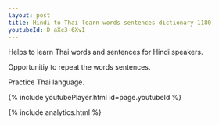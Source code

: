 ```yaml
---
layout: post
title: Hindi to Thai learn words sentences dictionary 1180 
youtubeId: D-aXc3-6XvI
---
```

 
 
Helps to learn Thai words and sentences for Hindi speakers.

Opportunitiy to repeat the words sentences. 

Practice Thai language. 
 
{% include youtubePlayer.html id=page.youtubeId %}
 
 
{% include analytics.html %}